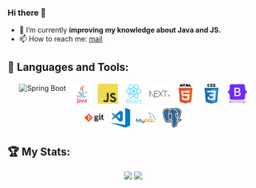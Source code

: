 ### Hi there 👋

- 🌱 I’m currently **improving my knowledge about Java and JS.**
- 📫 How to reach me: [mail](mailto:p.becker2000@hotmail.com)

## 🧰 Languages and Tools:
<p align="center">
    <img src="https://pivotal.gallerycdn.vsassets.io/extensions/pivotal/vscode-boot-dev-pack/0.0.8/1537205812649/Microsoft.VisualStudio.Services.Icons.Default" alt="Spring Boot" height="40" style="vertical-align:top; margin:4px">
    <img src="https://raw.githubusercontent.com/devicons/devicon/master/icons/java/java-original-wordmark.svg" alt="Java" height="40" style="vertical-align:top; margin:4px">
    <img src="https://raw.githubusercontent.com/github/explore/80688e429a7d4ef2fca1e82350fe8e3517d3494d/topics/javascript/javascript.png" alt="Javascript" height="40" style="vertical-align:top; margin:4px">
    <img src="https://raw.githubusercontent.com/devicons/devicon/master/icons/react/react-original-wordmark.svg" alt="React" height="40" style="vertical-align:top; margin:4px">
    <img src="https://raw.githubusercontent.com/devicons/devicon/master/icons/nextjs/nextjs-original-wordmark.svg" alt="Next" height="40" style="vertical-align:top; margin:4px">
    <img src="https://raw.githubusercontent.com/devicons/devicon/master/icons/html5/html5-original-wordmark.svg" alt="HTML" height="40" style="vertical-align:top; margin:4px">
    <img src="https://raw.githubusercontent.com/devicons/devicon/master/icons/css3/css3-original-wordmark.svg" alt="CSS" height="40" style="vertical-align:top; margin:4px">
    <img src="https://raw.githubusercontent.com/devicons/devicon/master/icons/bootstrap/bootstrap-plain-wordmark.svg" alt="BootStrap" height="40" style="vertical-align:top; margin:4px">
    <img src="https://raw.githubusercontent.com/devicons/devicon/master/icons/git/git-original-wordmark.svg" alt="GIT" height="40" style="vertical-align:top; margin:4px">
    <img src="https://raw.githubusercontent.com/github/explore/80688e429a7d4ef2fca1e82350fe8e3517d3494d/topics/visual-studio-code/visual-studio-code.png" alt="VS Code" height="40" style="vertical-align:top; margin:4px">
    <img src="https://raw.githubusercontent.com/devicons/devicon/master/icons/mysql/mysql-original-wordmark.svg" alt="MySQL" height="40" style="vertical-align:top; margin:4px">
    <img src="https://raw.githubusercontent.com/devicons/devicon/master/icons/postgresql/postgresql-original.svg" alt="PostgreSQL" height="40" style="vertical-align:top; margin:4px">
    
    
</p>

## :trophy: My Stats:
<p align="center">
    <img align= "center" src = "https://readme-stats-cfgj2cxdy.vercel.app/api?username=phb2000&count_private=true&show_icons=true&theme=tokyonight"/>
   <img align="center" src = "https://readme-stats-cfgj2cxdy.vercel.app/api/top-langs/?username=phb2000&theme=tokyonight&count_private=true&include_all_commits=true&show_icons=true&layout=compact"/>
</p>


